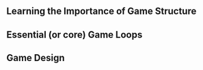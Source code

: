 

## Learning the Importance of Game Structure

## Essential (or core) Game Loops

## Game Design



